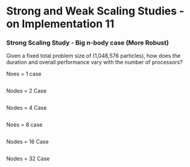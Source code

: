 # Strong and Weak Scaling Studies - on Implementation 11

### Strong Scaling Study - Big n-body case (More Robust)

Given a fixed total problem size of (1,048,576 particles), how does the duration and overall performance vary with the number of processors?

Noes = 1 case

```

```

Nodes = 2 Case

```

```

Nodes = 4 Case

```

```

Noes = 8 case

```

```

Nodes = 16 Case

```

```

Nodes = 32 Case

```

```
